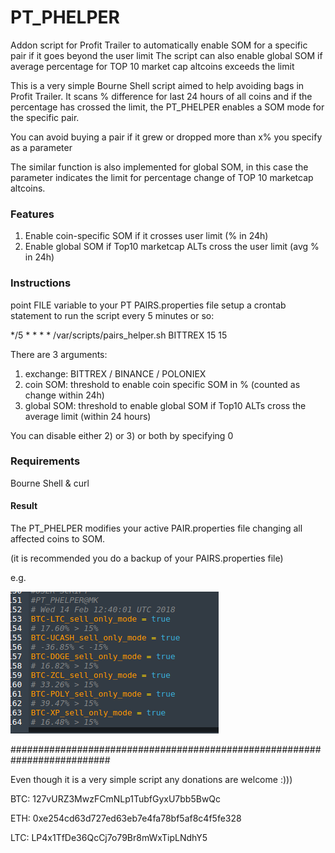 

# PT_PHELPER
Addon script for Profit Trailer to automatically enable SOM for a specific pair if it goes beyond the user limit
The script can also enable global SOM if average percentage for TOP 10 market cap altcoins exceeds the limit

This is a very simple Bourne Shell script aimed to help avoiding bags in Profit Trailer.
It scans % difference for last 24 hours of all coins and if the percentage has crossed the limit, the PT_PHELPER
enables a SOM mode for the specific pair.

You can avoid buying a pair if it grew or dropped more than x% you specify as a parameter

The similar function is also implemented for global SOM, in this case the parameter indicates the limit
for percentage change of TOP 10 marketcap altcoins.

### Features

1) Enable coin-specific SOM if it crosses user limit (% in 24h)
2) Enable global SOM if Top10 marketcap ALTs cross the user limit (avg % in 24h)

### Instructions

point FILE variable to your PT PAIRS.properties file
setup a crontab statement to run the script every 5 minutes or so:

*/5     *       *       *       * /var/scripts/pairs_helper.sh BITTREX 15 15

There are 3 arguments:

1) exchange:   BITTREX / BINANCE / POLONIEX
2) coin SOM:   threshold to enable coin specific SOM in % (counted as change within 24h)
3) global SOM: threshold to enable global SOM if Top10 ALTs cross the average limit (within 24 hours) 

You can disable either 2) or 3) or both by specifying 0

### Requirements

Bourne Shell & curl

#### Result
The PT_PHELPER modifies your active PAIR.properties file changing all affected coins to SOM.

(it is recommended you do a backup of your PAIRS.properties file)

e.g.


![Alt text](PAIRS.png?raw=true "PAIRS")

##########################################################################

Even though it is a very simple script any donations are welcome :)))

BTC: 127vURZ3MwzFCmNLp1TubfGyxU7bb5BwQc

ETH: 0xe254cd63d727ed63eb7e4fa78bf5af8c4f5fe328

LTC: LP4x1TfDe36QcCj7o79Br8mWxTipLNdhY5
